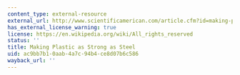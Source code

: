 ```yaml
---
content_type: external-resource
external_url: http://www.scientificamerican.com/article.cfm?id=making-plastic-as-strong
has_external_license_warning: true
license: https://en.wikipedia.org/wiki/All_rights_reserved
status: ''
title: Making Plastic as Strong as Steel
uid: ac9bb7b1-0aab-4a7c-94b4-ce8d07b6c586
wayback_url: ''
---
```

